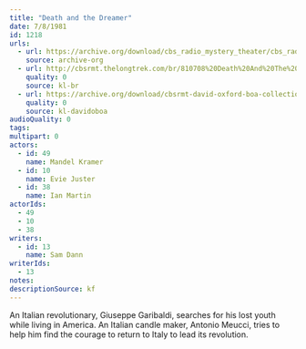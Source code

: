 ```yaml
---
title: "Death and the Dreamer"
date: 7/8/1981
id: 1218
urls: 
  - url: https://archive.org/download/cbs_radio_mystery_theater/cbs_radio_mystery_theater-1201-1250.zip/cbs_radio_mystery_theater-1201-1250%2Fcbsrmt_1218_death_and_the_dreamer.mp3
    source: archive-org
  - url: http://cbsrmt.thelongtrek.com/br/810708%20Death%20And%20The%20Dreamer-WBBM.mp3
    quality: 0
    source: kl-br
  - url: https://archive.org/download/cbsrmt-david-oxford-boa-collection/CBSRMT-810708-1218-Death-and-the-Dreamer-(128-44)_WBBM_RB-{BoA}.mp3
    quality: 0
    source: kl-davidoboa
audioQuality: 0
tags: 
multipart: 0
actors:  
  - id: 49
    name: Mandel Kramer  
  - id: 10
    name: Evie Juster  
  - id: 38
    name: Ian Martin
actorIds:  
  - 49  
  - 10  
  - 38
writers:  
  - id: 13
    name: Sam Dann
writerIds:  
  - 13
notes: 
descriptionSource: kf
---
```

An Italian revolutionary, Giuseppe Garibaldi, searches for his lost youth while living in America. An Italian candle maker, Antonio Meucci, tries to help him find the courage to return to Italy to lead its revolution.